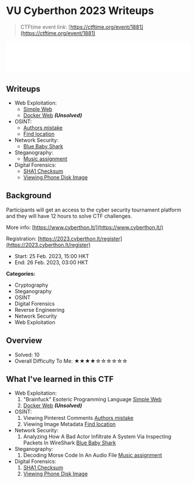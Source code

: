 # VU Cyberthon 2023 Writeups

> CTFtime event link: [https://ctftime.org/event/1881](https://ctftime.org/event/1881)

![](https://raw.githubusercontent.com/siunam321/CTF-Writeups/main/VU-Cyberthon-2023/images/banner.png)

## Writeups

- Web Exploitation:
    - [Simple Web](https://siunam321.github.io/ctf/VU-Cyberthon-2023/Web-Exploitation/Simple-Web/)
    - [Docker Web](https://siunam321.github.io/ctf/VU-Cyberthon-2023/Web-Exploitation/Docker-Web/) ***(Unsolved)***
- OSINT:
    - [Authors mistake](https://siunam321.github.io/ctf/VU-Cyberthon-2023/OSINT/Authors-mistake/)
    - [Find location](https://siunam321.github.io/ctf/VU-Cyberthon-2023/OSINT/Find-location/)
- Network Security:
    - [Blue Baby Shark](https://siunam321.github.io/ctf/VU-Cyberthon-2023/Network-Security/Blue-Baby-Shark/)
- Steganography:
    - [Music assignment](https://siunam321.github.io/ctf/VU-Cyberthon-2023/Steganography/Music-assignment/)
- Digital Forensics:
    - [SHA1 Checksum](https://siunam321.github.io/ctf/VU-Cyberthon-2023/Digital-Forensics/)
    - [Viewing Phone Disk Image](https://siunam321.github.io/ctf/VU-Cyberthon-2023/Digital-Forensics/)

## Background

Participants will get an access to the cyber security tournament platform and they will have 12 hours to solve CTF challenges.

More info: [https://www.cyberthon.lt/](https://www.cyberthon.lt/)

Registration: [https://2023.cyberthon.lt/register](https://2023.cyberthon.lt/register)

- Start: 25 Feb. 2023, 15:00 HKT
- End: 26 Feb. 2023, 03:00 HKT

**Categories:**

- Cryptography
- Steganography
- OSINT
- Digital Forensics
- Reverse Engineering
- Network Security
- Web Exploitation

## Overview

- Solved: 10
- Overall Difficulty To Me: ★★★★☆☆☆☆☆☆

## What I've learned in this CTF

- Web Exploitation:
    1. "Brainfuck" Esoteric Programming Language [Simple Web](https://siunam321.github.io/ctf/VU-Cyberthon-2023/Web-Exploitation/Simple-Web/)
    2. [Docker Web](https://siunam321.github.io/ctf/VU-Cyberthon-2023/Web-Exploitation/Docker-Web/) ***(Unsolved)***
- OSINT:
    1. Viewing Pinterest Comments [Authors mistake](https://siunam321.github.io/ctf/VU-Cyberthon-2023/OSINT/Authors-mistake/)
    2. Viewing Image Metadata [Find location](https://siunam321.github.io/ctf/VU-Cyberthon-2023/OSINT/Find-location/)
- Network Security:
    1. Analyzing How A Bad Actor Infiltrate A System Via Inspecting Packets In WireShark [Blue Baby Shark](https://siunam321.github.io/ctf/VU-Cyberthon-2023/Network-Security/Blue-Baby-Shark/)
- Steganography:
    1. Decoding Morse Code In An Audio File [Music assignment](https://siunam321.github.io/ctf/VU-Cyberthon-2023/Steganography/Music-assignment/)
- Digital Forensics:
    1. [SHA1 Checksum](https://siunam321.github.io/ctf/VU-Cyberthon-2023/Digital-Forensics/)
    2. [Viewing Phone Disk Image](https://siunam321.github.io/ctf/VU-Cyberthon-2023/Digital-Forensics/)